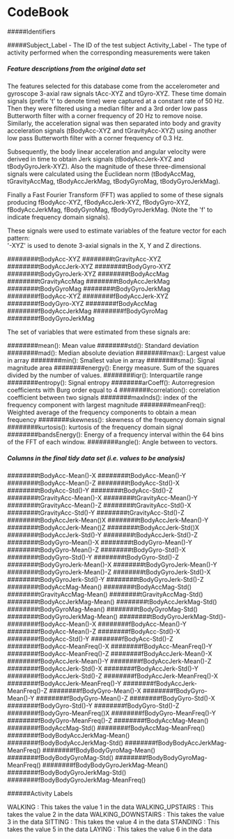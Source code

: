 # CodeBook

#####Identifiers

#####Subject_Label - The ID of the test subject
Activity_Label - The type of activity performed when the corresponding measurements were taken

##### Feature descriptions from the original data set

The features selected for this database come from the accelerometer and gyroscope 3-axial raw signals tAcc-XYZ and tGyro-XYZ. These time domain signals (prefix 't' to denote time) were captured at a constant rate of 50 Hz. Then they were filtered using a median filter and a 3rd order low pass Butterworth filter with a corner frequency of 20 Hz to remove noise. Similarly, the acceleration signal was then separated into body and gravity acceleration signals (tBodyAcc-XYZ and tGravityAcc-XYZ) using another low pass Butterworth filter with a corner frequency of 0.3 Hz. 

Subsequently, the body linear acceleration and angular velocity were derived in time to obtain Jerk signals (tBodyAccJerk-XYZ and tBodyGyroJerk-XYZ). Also the magnitude of these three-dimensional signals were calculated using the Euclidean norm (tBodyAccMag, tGravityAccMag, tBodyAccJerkMag, tBodyGyroMag, tBodyGyroJerkMag). 

Finally a Fast Fourier Transform (FFT) was applied to some of these signals producing fBodyAcc-XYZ, fBodyAccJerk-XYZ, fBodyGyro-XYZ, fBodyAccJerkMag, fBodyGyroMag, fBodyGyroJerkMag. (Note the 'f' to indicate frequency domain signals). 

These signals were used to estimate variables of the feature vector for each pattern:  
'-XYZ' is used to denote 3-axial signals in the X, Y and Z directions.

########tBodyAcc-XYZ
########tGravityAcc-XYZ
########tBodyAccJerk-XYZ
########tBodyGyro-XYZ
########tBodyGyroJerk-XYZ
########tBodyAccMag
########tGravityAccMag
########tBodyAccJerkMag
########tBodyGyroMag
########tBodyGyroJerkMag
########fBodyAcc-XYZ
########fBodyAccJerk-XYZ
########fBodyGyro-XYZ
########fBodyAccMag
########fBodyAccJerkMag
########fBodyGyroMag
########fBodyGyroJerkMag

The set of variables that were estimated from these signals are: 

########mean(): Mean value
########std(): Standard deviation
########mad(): Median absolute deviation 
########max(): Largest value in array
########min(): Smallest value in array
########sma(): Signal magnitude area
########energy(): Energy measure. Sum of the squares divided by the number of values. 
########iqr(): Interquartile range 
########entropy(): Signal entropy
########arCoeff(): Autorregresion coefficients with Burg order equal to 4
########correlation(): correlation coefficient between two signals
########maxInds(): index of the frequency component with largest magnitude
########meanFreq(): Weighted average of the frequency components to obtain a mean frequency
########skewness(): skewness of the frequency domain signal 
########kurtosis(): kurtosis of the frequency domain signal 
########bandsEnergy(): Energy of a frequency interval within the 64 bins of the FFT of each window.
########angle(): Angle between to vectors.


##### Columns in the final tidy data set (i.e. values to be analysis)

########tBodyAcc-Mean()-X
########tBodyAcc-Mean()-Y
########tBodyAcc-Mean()-Z
########tBodyAcc-Std()-X
########tBodyAcc-Std()-Y
########tBodyAcc-Std()-Z
########tGravityAcc-Mean()-X
########tGravityAcc-Mean()-Y
########tGravityAcc-Mean()-Z
########tGravityAcc-Std()-X
########tGravityAcc-Std()-Y
########tGravityAcc-Std()-Z
########tBodyAccJerk-Mean()X
########tBodyAccJerk-Mean()-Y
########tBodyAccJerk-Mean()Z
########tBodyAccJerk-Std()X
########tBodyAccJerk-Std()-Y
########tBodyAccJerk-Std()-Z
########tBodyGyro-Mean()-X
########tBodyGyro-Mean()-Y
########tBodyGyro-Mean()-Z
########tBodyGyro-Std()-X
########tBodyGyro-Std()-Y
########tBodyGyro-Std()-Z
########tBodyGyroJerk-Mean()-X
########tBodyGyroJerk-Mean()-Y
########tBodyGyroJerk-Mean()-Z
########tBodyGyroJerk-Std()-X
########tBodyGyroJerk-Std()-Y
########tBodyGyroJerk-Std()-Z
########tBodyAccMag-Mean()
########tBodyAccMag-Std()
########tGravityAccMag-Mean()
########tGravityAccMag-Std()
########tBodyAccJerkMag-Mean()
########tBodyAccJerkMag-Std()
########tBodyGyroMag-Mean()
########tBodyGyroMag-Std()
########tBodyGyroJerkMag-Mean()
########tBodyGyroJerkMag-Std()-
########fBodyAcc-Mean()-X
########fBodyAcc-Mean()-Y
########fBodyAcc-Mean()-Z
########fBodyAcc-Std()-X
########fBodyAcc-Std()-Y
########fBodyAcc-Std()-Z
########fBodyAcc-MeanFreq()-X
########fBodyAcc-MeanFreq()-Y
########fBodyAcc-MeanFreq()-Z
########fBodyAccJerk-Mean()-X
########fBodyAccJerk-Mean()-Y
########fBodyAccJerk-Mean()-Z
########fBodyAccJerk-Std()-X
########fBodyAccJerk-Std()-Y
########fBodyAccJerk-Std()-Z
########fBodyAccJerk-MeanFreq()-X
########fBodyAccJerk-MeanFreq()-Y
########fBodyAccJerk-MeanFreq()-Z
########fBodyGyro-Mean()-X
########fBodyGyro-Mean()-Y
########fBodyGyro-Mean()-Z
########fBodyGyro-Std()-X
########fBodyGyro-Std()-Y
########fBodyGyro-Std()-Z
########fBodyGyro-MeanFreq()X
########fBodyGyro-MeanFreq()-Y
########fBodyGyro-MeanFreq()-Z
########fBodyAccMag-Mean()
########fBodyAccMag-Std()
########fBodyAccMag-MeanFreq()
########fBodyBodyAccJerkMag-Mean()
########fBodyBodyAccJerkMag-Std()
########fBodyBodyAccJerkMag-MeanFreq()
########fBodyBodyGyroMag-Mean()
########fBodyBodyGyroMag-Std()
########fBodyBodyGyroMag-MeanFreq()
########fBodyBodyGyroJerkMag-Mean()
########fBodyBodyGyroJerkMag-Std()
########fBodyBodyGyroJerkMag-MeanFreq()

######Activity Labels

WALKING : This takes the value 1 in the data
WALKING_UPSTAIRS : This takes the value 2 in the data
WALKING_DOWNSTAIRS :  This takes the value 3 in the data
SITTING :  This takes the value 4 in the data
STANDING : This takes the value 5 in the data
LAYING : This takes the value 6 in the data
